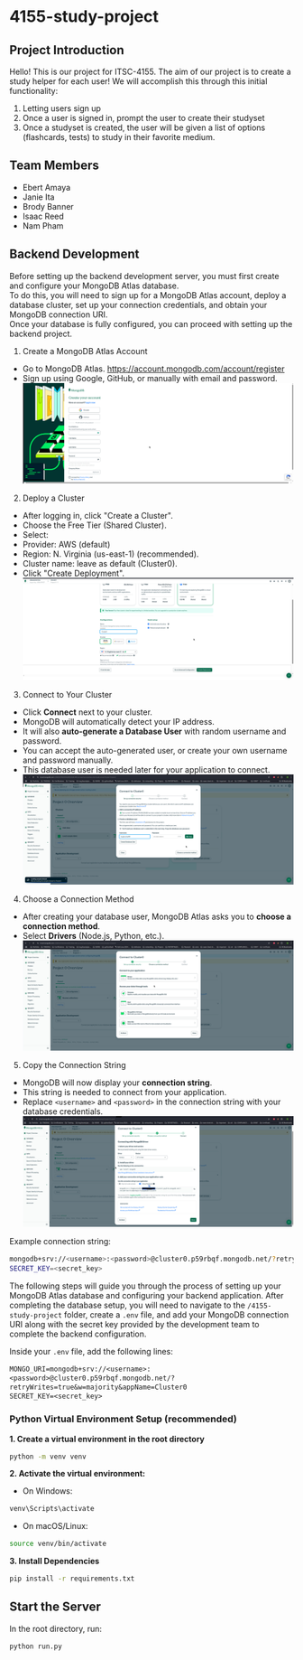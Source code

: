 # 4155-study-project

## Project Introduction
Hello! This is our project for ITSC-4155. The aim of our project is to create a study helper for each user! We will accomplish this through this initial functionality:
 1. Letting users sign up
 2. Once a user is signed in, prompt the user to create their studyset
 3. Once a studyset is created, the user will be given a list of options (flashcards, tests) to study in their favorite medium. 
 
## Team Members
 - Ebert Amaya
 - Janie Ita
 - Brody Banner
 - Isaac Reed
 - Nam Pham

## Backend Development
Before setting up the backend development server, you must first create and configure your MongoDB Atlas database.  
To do this, you will need to sign up for a MongoDB Atlas account, deploy a database cluster, set up your connection credentials, and obtain your MongoDB connection URI.  
Once your database is fully configured, you can proceed with setting up the backend project.

1. Create a MongoDB Atlas Account
- Go to MongoDB Atlas. https://account.mongodb.com/account/register
- Sign up using Google, GitHub, or manually with email and password.
  ![MongoDB Atlas Signup](images/1.png)

 
2. Deploy a Cluster
- After logging in, click "Create a Cluster".
-  Choose the Free Tier (Shared Cluster).
-  Select:
-  Provider: AWS (default)
-  Region: N. Virginia (us-east-1) (recommended).
-  Cluster name: leave as default (Cluster0).
-  Click "Create Deployment".
   ![MongoDB Atlas Signup](images/3.png)

3. Connect to Your Cluster

- Click **Connect** next to your cluster.
- MongoDB will automatically detect your IP address.
- It will also **auto-generate a Database User** with random username and password.
- You can accept the auto-generated user, or create your own username and password manually.
- This database user is needed later for your application to connect.
  ![Create Database User](images/4.png)

4. Choose a Connection Method

- After creating your database user, MongoDB Atlas asks you to **choose a connection method**.
- Select **Drivers** (Node.js, Python, etc.).
  ![Choose Driver Option](images/5.png)

5. Copy the Connection String

- MongoDB will now display your **connection string**.
- This string is needed to connect from your application.
- Replace `<username>` and `<password>` in the connection string with your database credentials.
 ![Choose Driver Option](images/8.png)
 
Example connection string:

```bash
mongodb+srv://<username>:<password>@cluster0.p59rbqf.mongodb.net/?retryWrites=true&w=majority&appName=Cluster0
SECRET_KEY=<secret_key>
```
The following steps will guide you through the process of setting up your MongoDB Atlas database and configuring your backend application. 
After completing the database setup, you will need to navigate to the `/4155-study-project` folder, create a `.env` file, 
and add your MongoDB connection URI along with the secret key provided by the development team to complete the backend configuration.

Inside your `.env` file, add the following lines:

```env
MONGO_URI=mongodb+srv://<username>:<password>@cluster0.p59rbqf.mongodb.net/?retryWrites=true&w=majority&appName=Cluster0
SECRET_KEY=<secret_key>
```

### Python Virtual Environment Setup (recommended)
**1. Create a virtual environment in the root directory**
```bash
python -m venv venv
```
**2. Activate the virtual environment:**
- On Windows:
```bash
venv\Scripts\activate
```
- On macOS/Linux:
```bash
source venv/bin/activate
```

**3. Install Dependencies**
```bash
pip install -r requirements.txt
```

## Start the Server
In the root directory, run:
```bash
python run.py
```
